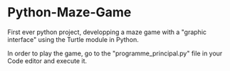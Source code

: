 # Python-Maze-Game

First ever python project, developping a maze game with a "graphic interface" using the Turtle module in Python. 

In order to play the game, go to the "programme_principal.py" file in your Code editor and execute it.
